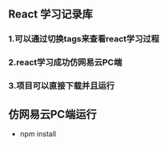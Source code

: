 ## React 学习记录库
### 1.可以通过切换tags来查看react学习过程
### 2.react学习成功仿网易云PC端
### 3.项目可以直接下载并且运行
## 仿网易云PC端运行
+ npm install 